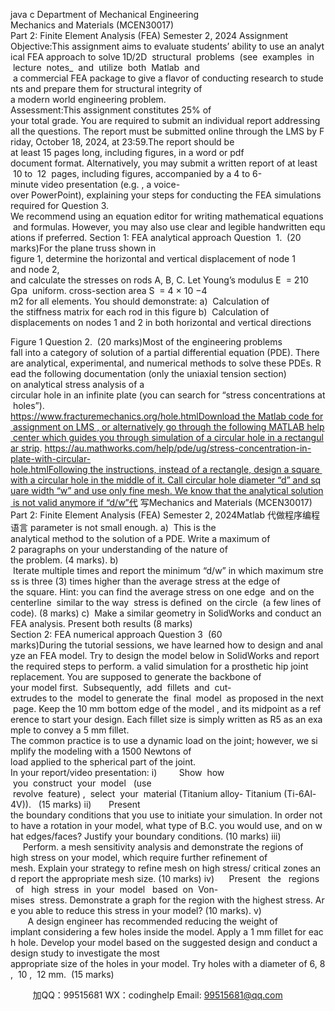 java c
Department of Mechanical Engineering
Mechanics and Materials (MCEN30017)
Part 2: Finite Element Analysis (FEA)
Semester 2, 2024
Assignment
Objective:This assignment aims to evaluate students’ ability to use an analytical FEA approach to solve 1D/2D  structural  problems  (see  examples  in  lecture  notes_  and  utilize  both  Matlab  and  a commercial FEA package to give a flavor of conducting research to students and prepare them for structural integrity of a modern world engineering problem.
Assessment:This assignment constitutes 25% of your total grade. You are required to submit an individual report addressing all the questions. The report must be submitted online through the LMS by Friday, October 18, 2024, at 23:59.The report should be at least 15 pages long, including figures, in a word or pdf document format. Alternatively, you may submit a written report of at least  10 to  12  pages, including figures, accompanied by a 4 to 6-minute video presentation (e.g. , a voice-over PowerPoint), explaining your steps for conducting the FEA simulations required for Question 3.
We recommend using an equation editor for writing mathematical equations and formulas. However, you may also use clear and legible handwritten equations if preferred.
Section 1: FEA analytical approach
Question  1.  (20 marks)For the plane truss shown in figure 1, determine the horizontal and vertical displacement of node 1 and node 2, and calculate the stresses on rods A, B, C. Let Young’s modulus E  = 210 Gpa  uniform. cross-section area S  = 4 × 10 −4 m2 for all elements. You should demonstrate:
a)  Calculation of the stiffness matrix for each rod in this figure
b)  Calculation of displacements on nodes 1 and 2 in both horizontal and vertical directions

Figure 1
Question 2.  (20 marks)Most of the engineering problems fall into a category of solution of a partial differential equation (PDE). There are analytical, experimental, and numerical methods to solve these PDEs. Read the following documentation (only the uniaxial tension section) on analytical stress analysis of a circular hole in an infinite plate (you can search for “stress concentrations at holes”).
https://www.fracturemechanics.org/hole.htmlDownload the Matlab code for assignment on LMS , or alternatively go through the following MATLAB help center which guides you through simulation of a circular hole in a rectangular strip.
https://au.mathworks.com/help/pde/ug/stress-concentration-in-plate-with-circular-hole.htmlFollowing the instructions, instead of a rectangle, design a square with a circular hole in the middle of it. Call circular hole diameter “d” and square width “w” and use only fine mesh. We know that the analytical solution is not valid anymore if “d/w”代 写Mechanics and Materials (MCEN30017) Part 2: Finite Element Analysis (FEA) Semester 2, 2024Matlab
代做程序编程语言 parameter is not small enough.
a)  This is the analytical method to the solution of a PDE. Write a maximum of 2 paragraphs on your understanding of the nature of the problem. (4 marks).
b)  Iterate multiple times and report the minimum “d/w” in which maximum stress is three
(3) times higher than the average stress at the edge of the square. Hint: you can find the average stress on one edge  and on the centerline  similar to the way  stress is defined  on the circle  (a few lines of code). (8 marks)
c)  Make a similar geometry in SolidWorks and conduct an FEA analysis. Present both results (8 marks)
Section 2: FEA numerical approach
Question 3  (60 marks)During the tutorial sessions, we have learned how to design and analyze an FEA model. Try to design the model below in SolidWorks and report the required steps to perform. a valid simulation for a prosthetic hip joint replacement. You are supposed to generate the backbone of your model first.  Subsequently,  add  fillets  and  cut-extrudes to the  model to generate the  final  model  as proposed in the next page. Keep the 10 mm bottom edge of the model , and its midpoint as a reference to start your design. Each fillet size is simply written as R5 as an example to convey a 5 mm fillet.
The common practice is to use a dynamic load on the joint; however, we simplify the modeling with a 1500 Newtons of load applied to the spherical part of the joint.
In your report/video presentation:
i)         Show  how  you  construct  your  model   (use  revolve  feature) ,  select  your  material (Titanium alloy- Titanium (Ti-6Al-4V)).   (15 marks)
ii)       Present the boundary conditions that you use to initiate your simulation. In order not to have a rotation in your model, what type of B.C. you would use, and on what edges/faces? Justify your boundary conditions. (10 marks)
iii)      Perform. a mesh sensitivity analysis and demonstrate the regions of high stress on your model, which require further refinement of mesh. Explain your strategy to refine mesh on high stress/ critical zones and report the appropriate mesh size. (10 marks)
iv)      Present   the   regions   of   high  stress  in  your  model   based  on  Von-mises  stress. Demonstrate a graph for the region with the highest stress. Are you able to reduce this stress in your model? (10 marks).
v)        A design engineer has recommended reducing the weight of implant considering a few holes inside the model. Apply a 1 mm fillet for each hole. Develop your model based on the suggested design and conduct a design study to investigate the most appropriate size of the holes in your model. Try holes with a diameter of 6, 8,  10 ,  12 mm.  (15 marks)







         
加QQ：99515681  WX：codinghelp  Email: 99515681@qq.com
